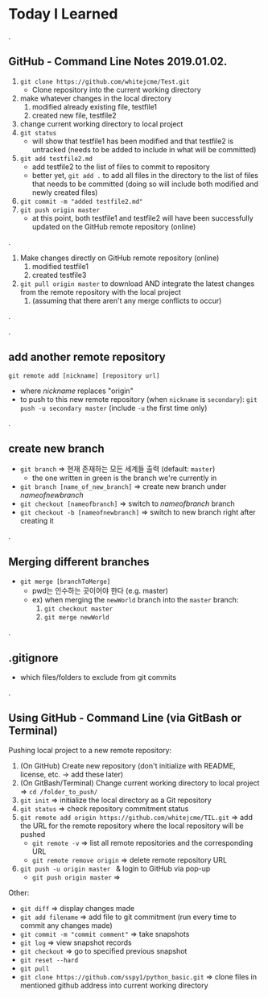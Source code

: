 # Today I Learned
.

## GitHub - Command Line Notes 2019.01.02.
1. `git clone https://github.com/whitejcme/Test.git`
   - Clone repository into the current working directory
2. make whatever changes in the local directory
   1. modified already existing file, testfile1
   2. created new file, testfile2
3. change current working directory to local project
4. `git status`
   - will show that testfile1 has been modified and that testfile2 is untracked (needs to be added to include in what will be committed)
5. `git add testfile2.md`
   - add testfile2 to the list of files to commit to repository
   - better yet, `git add .` to add all files in the directory to the list of files that needs to be committed (doing so will include both modified and newly created files)
6. `git commit -m "added testfile2.md"`
7. `git push origin master`
   - at this point, both testfile1 and testfile2 will have been successfully updated on the GitHub remote repository (online)

.

1. Make changes directly on GitHub remote repository (online)
   1. modified testfile1
   2. created testfile3
2. `git pull origin master` to download AND integrate the latest changes from the remote repository with the local project
   1. (assuming that there aren't any merge conflicts to occur)

.

.




## add another remote repository
`git remote add [nickname] [repository url]`

- where _nickname_ replaces "origin"
- to push to this new remote repository (when `nickname` is `secondary`): `git push -u secondary master` (include `-u` the first time only)

.

## create new branch
- `git branch` => 현재 존재하는 모든 세계들 출력 (default: `master`) 
    - the one written in green is the branch we're currently in
- `git branch [name_of_new_branch]`  => create new branch under _nameofnewbranch_
- `git checkout [nameofbranch]` => switch to _nameofbranch_ branch
- `git checkout -b [nameofnewbranch]` => switch to new branch right after creating it

.

## Merging different branches
- `git merge [branchToMerge]`
    - pwd는 인수하는 곳이어야 한다 (e.g. master)
    - ex) when merging the `newWorld` branch into the `master` branch:
        1. `git checkout master`
        2. `git merge newWorld`

.

## .gitignore
- which files/folders to exclude from git commits


.

## Using GitHub - Command Line (via GitBash or Terminal)
Pushing local project to a new remote repository:

1. (On GitHub) Create new repository (don't initialize with README, license, etc. -> add these later)
2. (On GitBash/Terminal) Change current working directory to local project => `cd /folder_to_push/`
2. `git init` => initialize the local directory as a Git repository
3. `git status` => check repository commitment status
4. `git remote add origin https://github.com/whitejcme/TIL.git` => add the URL for the remote repository where the local repository will be pushed
    - `git remote -v` => list all remote repositories and the corresponding URL
    - `git remote remove origin` => delete remote repository URL
5.  `git push -u origin master ` & login to GitHub via pop-up
    - `git push origin master` => 


Other: 
- `git diff` => display changes made
- `git add filename` => add file to git commitment (run every time to commit any changes made)
- `git commit -m "commit comment"` => take snapshots
- `git log` => view snapshot records
- `git checkout` => go to specified previous snapshot
- `git reset --hard`
- `git pull`
- `git clone https://github.com/sspy1/python_basic.git` => clone files in mentioned github address into current working directory
